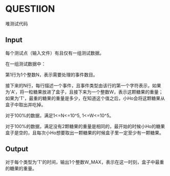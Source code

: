 # QUESTIION

堆测试代码

## Input

每个测试点（输入文件）有且仅有一组测试数据。

在一组测试数据中：

第1行为1个整数N，表示需要处理的事件数目。

接下来的N行，每行描述一个事件，且事件类型由该行的第一个字符表示，如果为'A'，将一粒糖果放进了盒子，且接下来为一个整数W，表示这颗糖果的重量；如果为'T'，最重的糖果的重量是多少，在知道这个值之后，小Ho会将这颗糖果从盒子中取出并吃掉。

对于100%的数据，满足1<=N<=10^5, 1<=W<=10^5。

对于100%的数据，满足没有2颗糖果的重量是相同的，最开始的时候小Ho的糖果盒子是空的，且每次小Ho想要取出一颗糖果的时候盒子里一定至少有一颗糖果。

## Output

对于每个类型为'T'的时间，输出1个整数W_MAX，表示在这一时刻，盒子中最重的糖果的重量。


